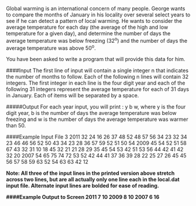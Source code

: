 Global warming is an international concern of many people. George wants to compare the months of January in his locality over several select years to see if he can detect a pattern of local warming. He wants to consider the average temperature for each day (the average of the high and low temperature for a given day), and determine the number of days the average temperature was below freezing (32<sup>o</sup>) and the number of days the average temperature was above 50<sup>o</sup>.

You have been asked to write a program that will provide this data for him.

####Input
The first line of input will contain a single integer n that indicates the number of months to follow. Each of the following n lines will contain 32 integers. The first integer in each line is the four digit year and each of the following 31 integers represent the average temperature for each of 31 days in January. Each of items will be separated by a space.

#####Output
For each year input, you will print : y b w, where y is the four digit year, b is the number of days the average temperature was below freezing and w is the number of days the average temperature was warmer than 50.

####Example Input File
3
2011 32 24 16 26 37 48 52 48 57 56 34 23 32 34 23 46 46 56 52 50 43 34 23 28 36 57 59 52 51 50 54
2009 45 54 52 51 58 67 43 32 31 10 18 45 32 21 21 28 29 35 45 54 53 42 51 53 56 44 42 41 42 32 20
2007 54 65 75 74 72 53 52 42 44 41 37 36 39 28 22 25 27 26 45 45 56 57 58 59 63 52 54 63 63 42 12

<strong>Note:<strong> All three of the input lines in the printed version above stretch across two lines, but are all actually only one line each in the local.dat input file. Alternate input lines are bolded for ease of reading.

####Example Output to Screen
2011 7 10
2009 8 10
2007 6 16
